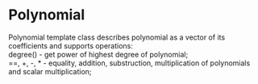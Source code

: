 # Polynomial

Polynomial template class describes polynomial as a vector of its coefficients and supports operations:<br>
degree() - get power of highest degree of polynomial;<br>
==, +, -, * - equality, addition, substruction, multiplication of polynomials and scalar multiplication;<br>
